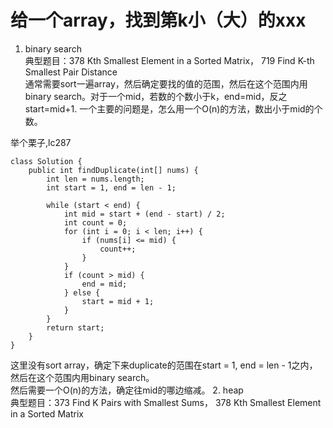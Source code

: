 # 给一个array，找到第k小（大）的xxx

1. binary search  
典型题目：378 Kth Smallest Element in a Sorted Matrix， 719 Find K-th Smallest Pair Distance  
通常需要sort一遍array，然后确定要找的值的范围，然后在这个范围内用binary search。对于一个mid，若数的个数小于k，end=mid，反之start=mid+1.
一个主要的问题是，怎么用一个O(n)的方法，数出小于mid的个数。

举个栗子,lc287
```
class Solution {
    public int findDuplicate(int[] nums) {
        int len = nums.length;
        int start = 1, end = len - 1;
        
        while (start < end) {
            int mid = start + (end - start) / 2;
            int count = 0;
            for (int i = 0; i < len; i++) {
                if (nums[i] <= mid) {
                    count++;
                }
            }
            if (count > mid) {
                end = mid;
            } else {
                start = mid + 1;
            }
        }
        return start;
    }
}
```
这里没有sort array，确定下来duplicate的范围在start = 1, end = len - 1之内，然后在这个范围内用binary search。  
然后需要一个O(n)的方法，确定往mid的哪边缩减。
2. heap  
典型题目：373 Find K Pairs with Smallest Sums， 378 Kth Smallest Element in a Sorted Matrix  
